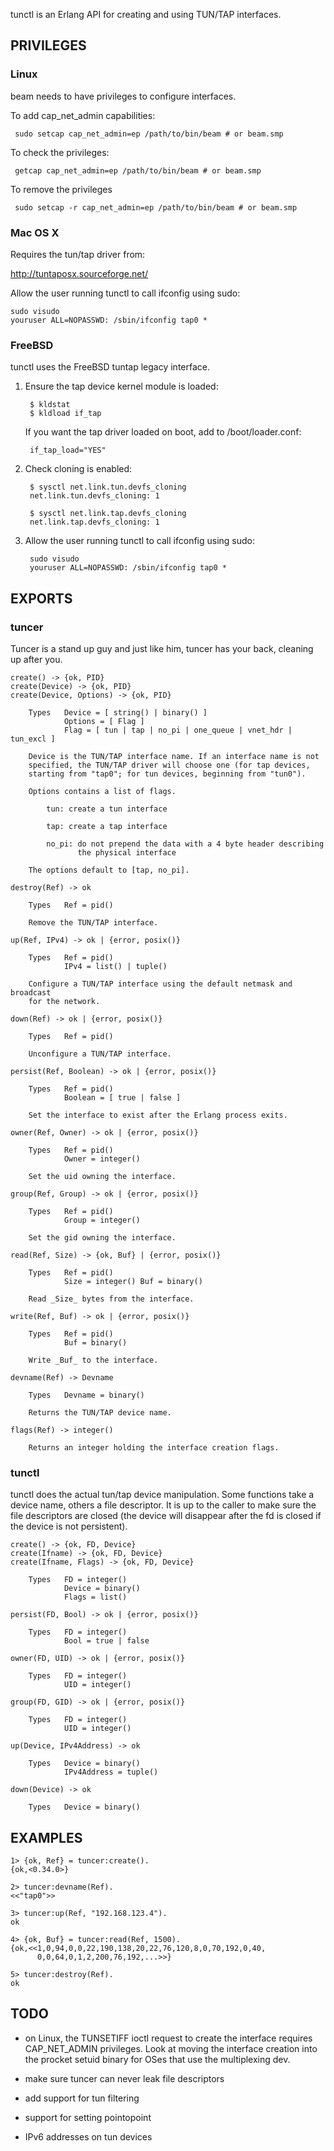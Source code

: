 
tunctl is an Erlang API for creating and using TUN/TAP interfaces.


## PRIVILEGES

### Linux

beam needs to have privileges to configure interfaces.

To add cap\_net\_admin capabilities:

     sudo setcap cap_net_admin=ep /path/to/bin/beam # or beam.smp

To check the privileges:

     getcap cap_net_admin=ep /path/to/bin/beam # or beam.smp

To remove the privileges

     sudo setcap -r cap_net_admin=ep /path/to/bin/beam # or beam.smp

### Mac OS X

Requires the tun/tap driver from:

<http://tuntaposx.sourceforge.net/>

Allow the user running tunctl to call ifconfig using sudo:

    sudo visudo
    youruser ALL=NOPASSWD: /sbin/ifconfig tap0 *

### FreeBSD

tunctl uses the FreeBSD tuntap legacy interface.

1. Ensure the tap device kernel module is loaded:

	    $ kldstat
	    $ kldload if_tap

    If you want the tap driver loaded on boot, add to /boot/loader.conf:

        if_tap_load="YES"

2. Check cloning is enabled:

        $ sysctl net.link.tun.devfs_cloning
        net.link.tun.devfs_cloning: 1

        $ sysctl net.link.tap.devfs_cloning
        net.link.tap.devfs_cloning: 1

3. Allow the user running tunctl to call ifconfig using sudo:

        sudo visudo
        youruser ALL=NOPASSWD: /sbin/ifconfig tap0 *


## EXPORTS

### tuncer

Tuncer is a stand up guy and just like him, tuncer has your back,
cleaning up after you.

    create() -> {ok, PID}
    create(Device) -> {ok, PID}
    create(Device, Options) -> {ok, PID}
    
        Types   Device = [ string() | binary() ]
                Options = [ Flag ]
                Flag = [ tun | tap | no_pi | one_queue | vnet_hdr | tun_excl ]
    
        Device is the TUN/TAP interface name. If an interface name is not
        specified, the TUN/TAP driver will choose one (for tap devices,
        starting from "tap0"; for tun devices, beginning from "tun0").
    
        Options contains a list of flags.
    
            tun: create a tun interface
    
            tap: create a tap interface
    
            no_pi: do not prepend the data with a 4 byte header describing
                   the physical interface
    
        The options default to [tap, no_pi].
    
    destroy(Ref) -> ok
    
        Types   Ref = pid()
    
        Remove the TUN/TAP interface.
    
    up(Ref, IPv4) -> ok | {error, posix()}
    
        Types   Ref = pid()
                IPv4 = list() | tuple()
    
        Configure a TUN/TAP interface using the default netmask and broadcast
        for the network.
    
    down(Ref) -> ok | {error, posix()}
    
        Types   Ref = pid()
    
        Unconfigure a TUN/TAP interface.
    
    persist(Ref, Boolean) -> ok | {error, posix()}
    
        Types   Ref = pid()
                Boolean = [ true | false ]
    
        Set the interface to exist after the Erlang process exits.

    owner(Ref, Owner) -> ok | {error, posix()}

        Types   Ref = pid()
                Owner = integer()

        Set the uid owning the interface.

    group(Ref, Group) -> ok | {error, posix()}

        Types   Ref = pid()
                Group = integer()

        Set the gid owning the interface.

    read(Ref, Size) -> {ok, Buf} | {error, posix()}

        Types   Ref = pid()
                Size = integer() Buf = binary()

        Read _Size_ bytes from the interface.

    write(Ref, Buf) -> ok | {error, posix()}

        Types   Ref = pid()
                Buf = binary()

        Write _Buf_ to the interface.

    devname(Ref) -> Devname

        Types   Devname = binary()

        Returns the TUN/TAP device name.

    flags(Ref) -> integer()

        Returns an integer holding the interface creation flags.

### tunctl

tunctl does the actual tun/tap device manipulation. Some functions take
a device name, others a file descriptor. It is up to the caller to make
sure the file descriptors are closed (the device will disappear after
the fd is closed if the device is not persistent).

    create() -> {ok, FD, Device}
    create(Ifname) -> {ok, FD, Device}
    create(Ifname, Flags) -> {ok, FD, Device}

        Types   FD = integer()
                Device = binary()
                Flags = list()

    persist(FD, Bool) -> ok | {error, posix()}

        Types   FD = integer()
                Bool = true | false

    owner(FD, UID) -> ok | {error, posix()}

        Types   FD = integer()
                UID = integer()

    group(FD, GID) -> ok | {error, posix()}

        Types   FD = integer()
                UID = integer()

    up(Device, IPv4Address) -> ok

        Types   Device = binary()
                IPv4Address = tuple()

    down(Device) -> ok

        Types   Device = binary()


## EXAMPLES

    1> {ok, Ref} = tuncer:create().
    {ok,<0.34.0>}

    2> tuncer:devname(Ref).
    <<"tap0">>

    3> tuncer:up(Ref, "192.168.123.4").
    ok

    4> {ok, Buf} = tuncer:read(Ref, 1500).
    {ok,<<1,0,94,0,0,22,190,138,20,22,76,120,8,0,70,192,0,40,
          0,0,64,0,1,2,200,76,192,...>>}

    5> tuncer:destroy(Ref).
    ok

## TODO

* on Linux, the TUNSETIFF ioctl request to create the interface requires
  CAP\_NET\_ADMIN privileges. Look at moving the interface creation into
  the procket setuid binary for OSes that use the multiplexing dev.

* make sure tuncer can never leak file descriptors

* add support for tun filtering

* support for setting pointopoint

* IPv6 addresses on tun devices
